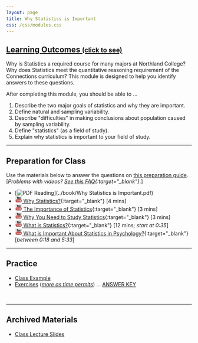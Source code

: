 ```yaml
---
layout: page
title: Why Statistics is Important
css: /css/modules.css
---
```


<div class="panel-group-ILOs">
  <div class="panel panel-default">
    <div class="panel-heading">
      <h2 class="panel-title">
        <a data-toggle="collapse" href="#ILOs">Learning Outcomes <small>(click to see)</small></a>
      </h2>
    </div>
    <div id="ILOs" class="panel-collapse collapse">
      <div class="panel-body">
Why is Statistics a required course for many majors at Northland College?  Why does Statistics meet the quantitative reasoning requirement of the Connections curriculum?  This module is designed to help you identify answers to these questions.

<p>After completing this module, you should be able to ...</p>

<ol>
  <li>Describe the two major goals of statistics and why they are important.</li>
  <li>Define natural and sampling variability.</li>
  <li>Describe "difficulties" in making conclusions about population caused by sampling variability.</li>
  <li>Define "statistics" (as a field of study).</li>
  <li>Explain why statistics is important to your field of study.</li>
</ol>
      </div>
    </div>
  </div>
</div>

----

## Preparation for Class

Use the materials below to answer the questions on [this preparation guide](Prep/WhyStats). [*Problems with videos? [See this FAQ](../resources/FAQ/FAQs/videos){:target="_blank"}.*]

* [![PDF](../img/pdf.png) Reading](../book/Why Statistics is Important.pdf)
* [![YouTube Link](../img/youtube.png) Why Statistics?](https://www.youtube.com/watch?v=yxXsPc0bphQ){:target="_blank"} [4 mins]
* [![YouTube Link](../img/youtube.png) The Importance of Statistics](https://www.youtube.com/watch?v=gOzlQ_EyJ0o){:target="_blank"} [3 mins]
* [![YouTube Link](../img/youtube.png) Why You Need to Study Statistics](https://www.youtube.com/watch?v=wV0Ks7aS7YI){:target="_blank"} [3 mins]
* [![YouTube Link](../img/youtube.png) What is Statistics?](https://www.youtube.com/watch?v=5YsiVJFSwGo){:target="_blank"} [12 mins; *start at 0:35*]
* [![YouTube Link](../img/youtube.png) What is Important About Statistics in Psychology?](https://www.youtube.com/watch?v=yl_yuxHFIXc){:target="_blank"} [*between 0:18 and 5:33*]

----

## Practice

* [Class Example](CEx/WhyStats_CExmpl1)
* [Exercises](CE/WhyStats_CE1) ([*more as time permits*](CE/WhyStats_CE2)) ... [ANSWER KEY](CE/KEY_WhyStats_CE)

&nbsp;

----

## Archived Materials

* [Class Lecture Slides](PPT/WhyStats_PPT.pptx)
